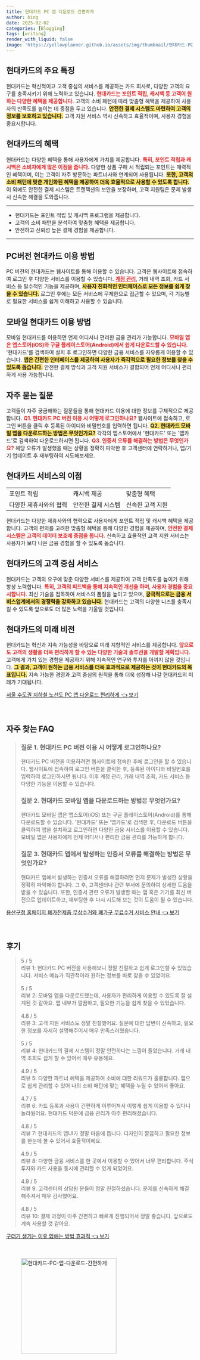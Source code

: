 ```yaml
---
title: 현대카드 PC 앱 다운로드 간편하게
author: bing
date: 2025-02-02
categories: [Blogging]
tags: [writing]
render_with_liquid: false
image: 'https://yellowplanner.github.io/assets/img/thumbnail/현대카드-PC-앱-다운로드-간편하게.webp'
---
```



<h2 id='현대카드의 주요 특징'>현대카드의 주요 특징</h2>

<p>현대카드는 혁신적이고 고객 중심의 서비스를 제공하는 카드 회사로, 다양한 고객의 요구를 충족시키기 위해 노력하고 있습니다. <b><span style="color: #ee2323;">현대카드는 포인트 적립, 캐시백 등 고객이 원하는 다양한 혜택을 제공합니다.</span></b> 고객의 소비 패턴에 따라 맞춤형 혜택을 제공하여 사용자의 만족도를 높이는 데 중점을 두고 있습니다. <b><span style="background-color: #ffe066;">안전한 결제 시스템도 마련하여 고객의 정보를 보호하고 있습니다.</span></b> 고객 지원 서비스 역시 신속하고 효율적이며, 사용자 경험을 중요시합니다.</p>

<h2 id='현대카드의 혜택'>현대카드의 혜택</h2>

<p>현대카드는 다양한 혜택을 통해 사용자에게 가치를 제공합니다. <b><span style="color: #ee2323;">특히, 포인트 적립과 캐시백은 소비자에게 많은 이점을 줍니다.</span></b> 다양한 상품 구매 시 적립되는 포인트는 매력적인 혜택이며, 이는 고객이 자주 방문하는 파트너사와 연계되어 사용됩니다. <b><span style="background-color: #ffe066;">또한, 고객의 소비 패턴에 맞춘 개인화된 혜택을 제공하여 더욱 효율적으로 사용할 수 있도록 합니다.</span></b> 이 외에도 안전한 결제 시스템은 트랜잭션의 보안을 보장하며, 고객 지원팀은 문제 발생 시 신속한 해결을 도와줍니다.</p>

<hr />

<ul>
    <li>현대카드는 포인트 적립 및 캐시백 프로그램을 제공합니다.</li>
    <li>고객의 소비 패턴을 분석하여 맞춤형 혜택을 제공합니다.</li>
    <li>안전하고 신뢰성 높은 결제 경험을 제공합니다.</li>
</ul>

<hr />

<h2 id='PC버전 현대카드 이용 방법'>PC버전 현대카드 이용 방법</h2>

<p>PC 버전의 현대카드는 웹사이트를 통해 이용할 수 있습니다. 고객은 웹사이트에 접속하여 로그인 후 다양한 서비스를 이용할 수 있습니다. <b><span style="color: #ee2323;"><u>계정 관리</u></span></b>, 거래 내역 조회, 카드 서비스 등 필수적인 기능을 제공하며, <b><span style="background-color: #ffe066;">사용자 친화적인 인터페이스로 모든 정보를 쉽게 찾을 수 있습니다.</span></b> 로그인 후에는 모든 서비스에 무제한으로 접근할 수 있으며, 각 기능별로 필요한 서비스를 쉽게 이해하고 사용할 수 있습니다.</p>

<h2 id='모바일 현대카드 이용 방법'>모바일 현대카드 이용 방법</h2>

<p>모바일 현대카드를 이용하면 언제 어디서나 편리한 금융 관리가 가능합니다. <b><span style="color: #ee2323;">모바일 앱은 앱스토어(iOS)와 구글 플레이스토어(Android)에서 쉽게 다운로드할 수 있습니다.</span></b> '현대카드'를 검색하여 설치 후 로그인하면 다양한 금융 서비스를 자유롭게 이용할 수 있습니다. <b><span style="background-color: #ffe066;">앱은 간편한 인터페이스를 제공하여 사용자가 즉각적으로 필요한 정보를 찾을 수 있도록 돕습니다.</span></b> 안전한 결제 방식과 고객 지원 서비스가 결합되어 언제 어디서나 편리하게 사용 가능합니다.</p>

<h2 id='자주 묻는 질문'>자주 묻는 질문</h2>

<p>고객들이 자주 궁금해하는 질문들을 통해 현대카드 이용에 대한 정보를 구체적으로 제공합니다. <b><span style="color: #ee2323;">Q1. 현대카드 PC 버전 이용 시 어떻게 로그인하나요?</span></b> 웹사이트에 접속하고, 로그인 버튼을 클릭 후 등록된 아이디와 비밀번호를 입력하면 됩니다. <b><span style="background-color: #ffe066;">Q2. 현대카드 모바일 앱을 다운로드하는 방법은 무엇인가요?</span></b> 각각의 앱스토어에서 '현대카드' 또는 '앱카드'로 검색하여 다운로드하시면 됩니다. <b><span style="color: #ee2323;">Q3. 인증서 오류를 해결하는 방법은 무엇인가요?</span></b> 해당 오류가 발생했을 때는 상황을 정확히 파악한 후 고객센터에 연락하거나, 앱/기기 업데이트 후 재부팅하여 시도해보세요.</p>

<h2 id='현대카드 서비스의 이점'>현대카드 서비스의 이점</h2>

<table>
    <tr>
        <td>포인트 적립</td>
        <td>캐시백 제공</td>
        <td>맞춤형 혜택</td>
    </tr>
    <tr>
        <td>다양한 제휴사와의 협력</td>
        <td>안전한 결제 시스템</td>
        <td>신속한 고객 지원</td>
    </tr>
</table>

<p>현대카드는 다양한 제휴사와의 협력으로 사용자에게 포인트 적립 및 캐시백 혜택을 제공합니다. 고객의 편의를 고려한 맞춤형 혜택을 통해 다양한 경험을 제공하며, <b><span style="color: #ee2323;">안전한 결제 시스템은 고객의 데이터 보호에 중점을 둡니다.</span></b> 신속하고 효율적인 고객 지원 서비스는 사용자가 보다 나은 금융 경험을 할 수 있도록 돕습니다.</p>

<h2 id='현대카드의 고객 중심 서비스'>현대카드의 고객 중심 서비스</h2>

<p>현대카드는 고객의 요구에 맞춘 다양한 서비스를 제공하여 고객 만족도를 높이기 위해 항상 노력합니다. <b><span style="color: #ee2323;">특히, 고객의 피드백을 통해 지속적인 개선을 하며, 사용자 경험을 중요시합니다.</span></b> 최신 기술을 접목하여 서비스의 품질을 높이고 있으며, <b><span style="background-color: #ffe066;">궁극적으로는 금융 서비스업계에서의 경쟁력을 강화하고 있습니다.</span></b> 현대카드는 고객의 다양한 니즈를 충족시킬 수 있도록 앞으로도 더 많은 노력을 기울일 것입니다.</p>

<h2 id='현대카드의 미래 비전'>현대카드의 미래 비전</h2>

<p>현대카드는 혁신과 지속 가능성을 바탕으로 미래 지향적인 서비스를 제공합니다. <b><span style="color: #ee2323;">앞으로도 고객의 생활을 더욱 편리하게 할 수 있는 다양한 기술과 솔루션을 개발할 계획입니다.</span></b> 고객에게 가치 있는 경험을 제공하기 위해 지속적인 연구와 투자를 아끼지 않을 것입니다. <b><span style="background-color: #ffe066;">그 결과, 고객이 원하는 금융 서비스를 더욱 효과적으로 제공하는 것이 현대카드의 목표입니다.</span></b> 지속 가능한 경영과 고객 중심의 원칙을 통해 더욱 성장해 나갈 현대카드의 미래가 기대됩니다.</p>


<p><a class="click-button" title="서울 수도권 지하철 노선도 PC 앱 다운로드 편리하게" href="https://yellowplanner.github.io/posts/%EC%84%9C%EC%9A%B8-%EC%88%98%EB%8F%84%EA%B6%8C-%EC%A7%80%ED%95%98%EC%B2%A0-%EB%85%B8%EC%84%A0%EB%8F%84-PC-%EC%95%B1-%EB%8B%A4%EC%9A%B4%EB%A1%9C%EB%93%9C-%ED%8E%B8%EB%A6%AC%ED%95%98%EA%B2%8C/" rel="dofollow">서울 수도권 지하철 노선도 PC 앱 다운로드 편리하게 👈 보기</a></p><br>
<h2 id='자주_찾는_FAQ'>자주 찾는 FAQ</h2>
<div itemscope="" itemtype="https://schema.org/FAQPage">
<blockquote>
<div itemscope="" itemprop="mainEntity" itemtype="https://schema.org/Question">
<h3 itemprop="name">질문 1. 현대카드 PC 버전 이용 시 어떻게 로그인하나요?</h3>
<div itemscope="" itemprop="acceptedAnswer" itemtype="https://schema.org/Answer">
<span itemprop="text">
<p>현대카드 PC 버전을 이용하려면 웹사이트에 접속한 후에 로그인을 할 수 있습니다. 웹사이트에 접속하여 로그인 버튼을 클릭한 후, 등록된 아이디와 비밀번호를 입력하여 로그인하시면 됩니다. 이후 계정 관리, 거래 내역 조회, 카드 서비스 등 다양한 기능을 이용할 수 있습니다.</p>
</span>
</div>
</div>
<div itemscope="" itemprop="mainEntity" itemtype="https://schema.org/Question">
<h3 itemprop="name">질문 2. 현대카드 모바일 앱을 다운로드하는 방법은 무엇인가요?</h3>
<div itemscope="" itemprop="acceptedAnswer" itemtype="https://schema.org/Answer">
<span itemprop="text">
<p>현대카드 모바일 앱은 앱스토어(iOS) 또는 구글 플레이스토어(Android)를 통해 다운로드할 수 있습니다. '현대카드' 또는 '앱카드'로 검색한 후, 다운로드 버튼을 클릭하여 앱을 설치하고 로그인하면 다양한 금융 서비스를 이용할 수 있습니다. 모바일 앱은 사용자에게 언제 어디서나 편리한 금융 관리를 가능하게 합니다.</p>
</span>
</div>
</div>
<div itemscope="" itemprop="mainEntity" itemtype="https://schema.org/Question">
<h3 itemprop="name">질문 3. 현대카드 앱에서 발생하는 인증서 오류를 해결하는 방법은 무엇인가요?</h3>
<div itemscope="" itemprop="acceptedAnswer" itemtype="https://schema.org/Answer">
<span itemprop="text">
<p>현대카드 앱에서 발생하는 인증서 오류를 해결하려면 먼저 문제가 발생한 상황을 정확히 파악해야 합니다. 그 후, 고객센터나 관련 부서에 문의하여 상세한 도움을 받을 수 있습니다. 또한, 인증서 관련 오류가 발생할 때는 앱 혹은 기기를 최신 버전으로 업데이트하고, 재부팅한 후 다시 시도해 보는 것이 도움이 될 수 있습니다.</p>
</span>
</div>
</div>
</blockquote>
</div>
<p><a class="click-button" title="용산구청 홈페이지 폐가전제품 무상수거와 폐가구 무료수거 서비스 안내" href="https://yellowplanner.github.io/posts/%EC%9A%A9%EC%82%B0%EA%B5%AC%EC%B2%AD-%ED%99%88%ED%8E%98%EC%9D%B4%EC%A7%80-%ED%8F%90%EA%B0%80%EC%A0%84%EC%A0%9C%ED%92%88-%EB%AC%B4%EC%83%81%EC%88%98%EA%B1%B0%EC%99%80-%ED%8F%90%EA%B0%80%EA%B5%AC-%EB%AC%B4%EB%A3%8C%EC%88%98%EA%B1%B0-%EC%84%9C%EB%B9%84%EC%8A%A4-%EC%95%88%EB%82%B4/" rel="dofollow">용산구청 홈페이지 폐가전제품 무상수거와 폐가구 무료수거 서비스 안내 👈 보기</a></p><br>
<h2 id='후기'>후기</h2>
<div itemscope itemtype="https://schema.org/Product">
  <blockquote>
  <div itemprop="review" itemscope itemtype="https://schema.org/Review">
      <div itemprop="reviewRating" itemscope itemtype="https://schema.org/Rating"> <span itemprop="ratingValue">5</span> / <span itemprop="bestRating">5</span> </div>
      <span itemprop="reviewBody">리뷰 1: 현대카드 PC 버전을 사용해보니 정말 친절하고 쉽게 로그인할 수 있었습니다. 서비스 메뉴가 직관적이라 원하는 정보를 바로 찾을 수 있었어요. </span>
  </div>
  <br>
  <div itemprop="review" itemscope itemtype="https://schema.org/Review">
      <div itemprop="reviewRating" itemscope itemtype="https://schema.org/Rating"> <span itemprop="ratingValue">5</span> / <span itemprop="bestRating">5</span> </div>
      <span itemprop="reviewBody">리뷰 2: 모바일 앱을 다운로드했는데, 사용자가 편리하게 이용할 수 있도록 잘 설계된 것 같아요. 앱 내부가 깔끔하고, 필요한 기능을 쉽게 찾을 수 있었습니다.</span>
  </div>
  <br>
  <div itemprop="review" itemscope itemtype="https://schema.org/Review">
      <div itemprop="reviewRating" itemscope itemtype="https://schema.org/Rating"> <span itemprop="ratingValue">4.8</span> / <span itemprop="bestRating">5</span> </div>
      <span itemprop="reviewBody">리뷰 3: 고객 지원 서비스도 정말 친절했어요. 질문에 대한 답변이 신속하고, 필요한 정보를 자세히 설명해주어서 매우 만족스러웠습니다.</span>
  </div>
  <br>
  <div itemprop="review" itemscope itemtype="https://schema.org/Review">
      <div itemprop="reviewRating" itemscope itemtype="https://schema.org/Rating"> <span itemprop="ratingValue">5</span> / <span itemprop="bestRating">5</span> </div>
      <span itemprop="reviewBody">리뷰 4: 현대카드의 결제 시스템이 정말 안전하다는 느낌이 들었습니다. 거래 내역 조회도 쉽게 할 수 있어서 매우 유용해요.</span>
  </div>
  <br>
  <div itemprop="review" itemscope itemtype="https://schema.org/Review">
      <div itemprop="reviewRating" itemscope itemtype="https://schema.org/Rating"> <span itemprop="ratingValue">4.9</span> / <span itemprop="bestRating">5</span> </div>
      <span itemprop="reviewBody">리뷰 5: 다양한 파트너 혜택을 제공하여 소비에 대한 리워드가 훌륭합니다. 앱으로 쉽게 관리할 수 있어 나의 소비 패턴에 맞는 혜택을 누릴 수 있어서 좋아요.</span>
  </div>
  <br>
  <div itemprop="review" itemscope itemtype="https://schema.org/Review">
      <div itemprop="reviewRating" itemscope itemtype="https://schema.org/Rating"> <span itemprop="ratingValue">4.7</span> / <span itemprop="bestRating">5</span> </div>
      <span itemprop="reviewBody">리뷰 6: 카드 등록과 사용이 간편하게 이루어져서 이렇게 쉽게 이용할 수 있다니 놀라웠어요. 현대카드 덕분에 금융 관리가 아주 편리해졌습니다.</span>
  </div>
  <br>
  <div itemprop="review" itemscope itemtype="https://schema.org/Review">
      <div itemprop="reviewRating" itemscope itemtype="https://schema.org/Rating"> <span itemprop="ratingValue">4.8</span> / <span itemprop="bestRating">5</span> </div>
      <span itemprop="reviewBody">리뷰 7: 현대카드의 앱UI가 정말 마음에 듭니다. 디자인이 깔끔하고 필요한 정보를 한눈에 볼 수 있어서 효율적이에요.</span>
  </div>
  <br>
  <div itemprop="review" itemscope itemtype="https://schema.org/Review">
      <div itemprop="reviewRating" itemscope itemtype="https://schema.org/Rating"> <span itemprop="ratingValue">4.9</span> / <span itemprop="bestRating">5</span> </div>
      <span itemprop="reviewBody">리뷰 8: 다양한 금융 서비스를 한 곳에서 이용할 수 있어서 너무 편리합니다. 주식 투자와 카드 사용을 동시에 관리할 수 있게 되었어요.</span>
  </div>
  <br>
  <div itemprop="review" itemscope itemtype="https://schema.org/Review">
      <div itemprop="reviewRating" itemscope itemtype="https://schema.org/Rating"> <span itemprop="ratingValue">4.9</span> / <span itemprop="bestRating">5</span> </div>
      <span itemprop="reviewBody">리뷰 9: 고객센터의 상담원 분들이 정말 친절하셨습니다. 문제를 신속하게 해결해주셔서 매우 감사했어요.</span>
  </div>
  <br>
  <div itemprop="review" itemscope itemtype="https://schema.org/Review">
      <div itemprop="reviewRating" itemscope itemtype="https://schema.org/Rating"> <span itemprop="ratingValue">4.8</span> / <span itemprop="bestRating">5</span> </div>
      <span itemprop="reviewBody">리뷰 10: 결제 과정이 아주 간편하고 빠르게 진행되어서 정말 좋습니다. 앞으로도 계속 사용할 것 같아요.</span>
  </div>
  </blockquote>
</div>
<p><a class="click-button" title="구더기 생기는 이유 없애는 방법 효과적" href="https://yellowplanner.github.io/posts/%EA%B5%AC%EB%8D%94%EA%B8%B0-%EC%83%9D%EA%B8%B0%EB%8A%94-%EC%9D%B4%EC%9C%A0-%EC%97%86%EC%95%A0%EB%8A%94-%EB%B0%A9%EB%B2%95-%ED%9A%A8%EA%B3%BC%EC%A0%81/" rel="dofollow">구더기 생기는 이유 없애는 방법 효과적 👈 보기</a></p><br>
<figure class="image"><img src="https://yellowplanner.github.io/assets/img/thumbnail/현대카드-PC-앱-다운로드-간편하게.webp" alt="현대카드-PC-앱-다운로드-간편하게" width="256" height="256"></figure>